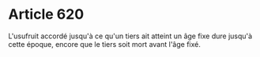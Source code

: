 # Article 620

L'usufruit accordé jusqu'à ce qu'un tiers ait atteint un âge fixe dure jusqu'à cette époque, encore que le tiers soit mort avant l'âge fixé.
